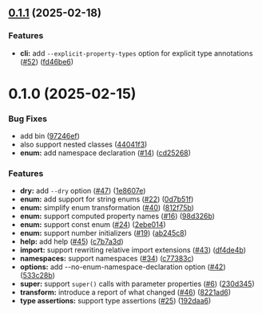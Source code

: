 ## [0.1.1](https://github.com/nicojs/type-annotationify/compare/v0.1.0...v0.1.1) (2025-02-18)


### Features

* **cli:** add `--explicit-property-types` option for explicit type annotations ([#52](https://github.com/nicojs/type-annotationify/issues/52)) ([fd46be6](https://github.com/nicojs/type-annotationify/commit/fd46be6ade60dafc80cc69a3cb5081bf27fc7224))



# 0.1.0 (2025-02-15)


### Bug Fixes

* add bin ([97246ef](https://github.com/nicojs/type-annotationify/commit/97246ef298160e08440e7360209868cc9264399e))
* also support nested classes ([44041f3](https://github.com/nicojs/type-annotationify/commit/44041f38624f21ff008fc064a383f6d2b572f063))
* **enum:** add namespace declaration ([#14](https://github.com/nicojs/type-annotationify/issues/14)) ([cd25268](https://github.com/nicojs/type-annotationify/commit/cd252686393066b30137e81eb80d2706c496677b))


### Features

* **dry:** add `--dry` option ([#47](https://github.com/nicojs/type-annotationify/issues/47)) ([1e8607e](https://github.com/nicojs/type-annotationify/commit/1e8607e16e0d7692fb50e5263c89ce1940f98137))
* **enum:** add support for string enums ([#22](https://github.com/nicojs/type-annotationify/issues/22)) ([0d7b51f](https://github.com/nicojs/type-annotationify/commit/0d7b51fd4f11245488ba8ad1fd6b1ec4b7a35525))
* **enum:** simplify enum transformation ([#40](https://github.com/nicojs/type-annotationify/issues/40)) ([812f75b](https://github.com/nicojs/type-annotationify/commit/812f75b459bb4d4f80b22e96f1fd9a950bf41242))
* **enum:** support computed property names ([#16](https://github.com/nicojs/type-annotationify/issues/16)) ([98d326b](https://github.com/nicojs/type-annotationify/commit/98d326b6ea751a5768608b43869b37788bd05f64))
* **enum:** support const enum ([#24](https://github.com/nicojs/type-annotationify/issues/24)) ([2ebe014](https://github.com/nicojs/type-annotationify/commit/2ebe0145d0e549e3fb7dac5f997b3b552fd4dc5e))
* **enum:** support number initializers ([#19](https://github.com/nicojs/type-annotationify/issues/19)) ([ab245c8](https://github.com/nicojs/type-annotationify/commit/ab245c8d64385c5f866653c21caf1d006d6030a8))
* **help:** add help ([#45](https://github.com/nicojs/type-annotationify/issues/45)) ([c7b7a3d](https://github.com/nicojs/type-annotationify/commit/c7b7a3d2f49dae57ff9b2e0573003c0a2115dfd3))
* **import:** support rewriting relative import extensions ([#43](https://github.com/nicojs/type-annotationify/issues/43)) ([df4de4b](https://github.com/nicojs/type-annotationify/commit/df4de4b817dcd9a1638859588688bc16525d689e))
* **namespaces:** support namespaces ([#34](https://github.com/nicojs/type-annotationify/issues/34)) ([c77383c](https://github.com/nicojs/type-annotationify/commit/c77383cece852d010163283fb3d9beeb972569bc))
* **options:** add --no-enum-namespace-declaration option ([#42](https://github.com/nicojs/type-annotationify/issues/42)) ([533c28b](https://github.com/nicojs/type-annotationify/commit/533c28bce9be57d9b982fd385a5ea256a0b8b563))
* **super:** support `super()` calls with parameter properties ([#6](https://github.com/nicojs/type-annotationify/issues/6)) ([230d345](https://github.com/nicojs/type-annotationify/commit/230d3459dcde9a4bf0783c0200ac14a387814bc4))
* **transform:** introduce a report of what changed ([#46](https://github.com/nicojs/type-annotationify/issues/46)) ([8221ad6](https://github.com/nicojs/type-annotationify/commit/8221ad65dbf381ddaadc6eb444c30be22d3d7482))
* **type assertions:** support type assertions ([#25](https://github.com/nicojs/type-annotationify/issues/25)) ([192daa6](https://github.com/nicojs/type-annotationify/commit/192daa68bb23d6521149b992453ab1df8db974a4))



